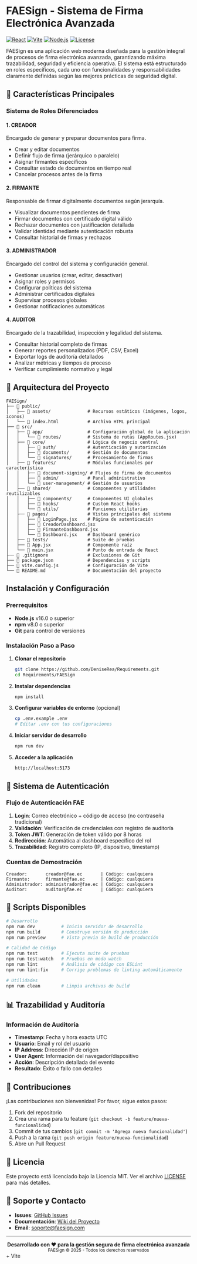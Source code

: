 # FAESign - Sistema de Firma Electrónica Avanzada

[![React](https://img.shields.io/badge/React-18.x-blue.svg)](https://reactjs.org/)
[![Vite](https://img.shields.io/badge/Vite-6.x-green.svg)](https://vitejs.dev/)
[![Node.js](https://img.shields.io/badge/Node.js-16+-brightgreen.svg)](https://nodejs.org/)
[![License](https://img.shields.io/badge/License-MIT-yellow.svg)](LICENSE)

FAESign es una aplicación web moderna diseñada para la gestión integral de procesos de firma electrónica avanzada, garantizando máxima trazabilidad, seguridad y eficiencia operativa. El sistema está estructurado en roles específicos, cada uno con funcionalidades y responsabilidades claramente definidas según las mejores prácticas de seguridad digital.

## 🚀 Características Principales

### **Sistema de Roles Diferenciados**

#### 1. **CREADOR** 
Encargado de generar y preparar documentos para firma.
- Crear y editar documentos
- Definir flujo de firma (jerárquico o paralelo)
- Asignar firmantes específicos
- Consultar estado de documentos en tiempo real
- Cancelar procesos antes de la firma

#### 2. **FIRMANTE** 
Responsable de firmar digitalmente documentos según jerarquía.
- Visualizar documentos pendientes de firma
- Firmar documentos con certificado digital válido
- Rechazar documentos con justificación detallada
- Validar identidad mediante autenticación robusta
- Consultar historial de firmas y rechazos

#### 3. **ADMINISTRADOR** 
Encargado del control del sistema y configuración general.
- Gestionar usuarios (crear, editar, desactivar)
- Asignar roles y permisos
- Configurar políticas del sistema
- Administrar certificados digitales
- Supervisar procesos globales
- Gestionar notificaciones automáticas

#### 4. **AUDITOR** 
Encargado de la trazabilidad, inspección y legalidad del sistema.
- Consultar historial completo de firmas
- Generar reportes personalizados (PDF, CSV, Excel)
- Exportar logs de auditoría detallados
- Analizar métricas y tiempos de proceso
- Verificar cumplimiento normativo y legal

## 📂 Arquitectura del Proyecto

```
FAESign/
├── 📁 public/
│   ├── 📁 assets/              # Recursos estáticos (imágenes, logos, íconos)
│   └── 📄 index.html           # Archivo HTML principal
├── 📁 src/
│   ├── 📁 app/                 # Configuración global de la aplicación
│   │   └── 📁 routes/          # Sistema de rutas (AppRoutes.jsx)
│   ├── 📁 core/                # Lógica de negocio central
│   │   ├── 📁 auth/            # Autenticación y autorización
│   │   ├── 📁 documents/       # Gestión de documentos
│   │   └── 📁 signatures/      # Procesamiento de firmas
│   ├── 📁 features/            # Módulos funcionales por característica
│   │   ├── 📁 document-signing/ # Flujos de firma de documentos
│   │   ├── 📁 admin/           # Panel administrativo
│   │   └── 📁 user-management/ # Gestión de usuarios
│   ├── 📁 shared/              # Componentes y utilidades reutilizables
│   │   ├── 📁 components/      # Componentes UI globales
│   │   ├── 📁 hooks/           # Custom React hooks
│   │   └── 📁 utils/           # Funciones utilitarias
│   ├── 📁 pages/               # Vistas principales del sistema
│   │   ├── 📄 LoginPage.jsx    # Página de autenticación
│   │   ├── 📄 CreadorDashboard.jsx
│   │   ├── 📄 FirmanteDashboard.jsx
│   │   └── 📄 Dashboard.jsx    # Dashboard genérico
│   ├── 📁 tests/               # Suite de pruebas
│   ├── 📄 App.jsx              # Componente raíz
│   └── 📄 main.jsx             # Punto de entrada de React
├── 📄 .gitignore               # Exclusiones de Git
├── 📄 package.json             # Dependencias y scripts
├── 📄 vite.config.js           # Configuración de Vite
└── 📄 README.md                # Documentación del proyecto
```

##  Instalación y Configuración

### **Prerrequisitos**
- **Node.js** v16.0 o superior
- **npm** v8.0 o superior
- **Git** para control de versiones

### **Instalación Paso a Paso**

1. **Clonar el repositorio**
   ```bash
   git clone https://github.com/DeniseRea/Requirements.git
   cd Requirements/FAESign
   ```

2. **Instalar dependencias**
   ```bash
   npm install
   ```

3. **Configurar variables de entorno** (opcional)
   ```bash
   cp .env.example .env
   # Editar .env con tus configuraciones
   ```

4. **Iniciar servidor de desarrollo**
   ```bash
   npm run dev
   ```

5. **Acceder a la aplicación**
   ```
   http://localhost:5173
   ```

## 🔐 Sistema de Autenticación

### **Flujo de Autenticación FAE**
1. **Login**: Correo electrónico + código de acceso (no contraseña tradicional)
2. **Validación**: Verificación de credenciales con registro de auditoría
3. **Token JWT**: Generación de token válido por 8 horas
4. **Redirección**: Automática al dashboard específico del rol
5. **Trazabilidad**: Registro completo (IP, dispositivo, timestamp)

### **Cuentas de Demostración**
```
Creador:       creador@fae.ec       | Código: cualquiera
Firmante:      firmante@fae.ec      | Código: cualquiera  
Administrador: administrador@fae.ec | Código: cualquiera
Auditor:       auditor@fae.ec       | Código: cualquiera
```


## 🧪 Scripts Disponibles

```bash
# Desarrollo
npm run dev          # Inicia servidor de desarrollo
npm run build        # Construye versión de producción
npm run preview      # Vista previa de build de producción

# Calidad de Código
npm run test         # Ejecuta suite de pruebas
npm run test:watch   # Pruebas en modo watch
npm run lint         # Análisis de código con ESLint
npm run lint:fix     # Corrige problemas de linting automáticamente

# Utilidades
npm run clean        # Limpia archivos de build
```

## 📊 Trazabilidad y Auditoría


### **Información de Auditoría**
- **Timestamp**: Fecha y hora exacta UTC
- **Usuario**: Email y rol del usuario
- **IP Address**: Dirección IP de origen
- **User Agent**: Información del navegador/dispositivo
- **Acción**: Descripción detallada del evento
- **Resultado**: Éxito o fallo con detalles

## 🤝 Contribuciones

¡Las contribuciones son bienvenidas! Por favor, sigue estos pasos:

1. Fork del repositorio
2. Crea una rama para tu feature (`git checkout -b feature/nueva-funcionalidad`)
3. Commit de tus cambios (`git commit -m 'Agrega nueva funcionalidad'`)
4. Push a la rama (`git push origin feature/nueva-funcionalidad`)
5. Abre un Pull Request

## 📄 Licencia

Este proyecto está licenciado bajo la Licencia MIT. Ver el archivo [LICENSE](LICENSE) para más detalles.

## 📧 Soporte y Contacto

- **Issues**: [GitHub Issues](https://github.com/DeniseRea/Requirements/issues)
- **Documentación**: [Wiki del Proyecto](https://github.com/DeniseRea/Requirements/wiki)
- **Email**: soporte@faesign.com

---

<div align="center">
  <strong>Desarrollado con ❤️ para la gestión segura de firma electrónica avanzada</strong>
  <br>
  <sub>FAESign © 2025 - Todos los derechos reservados</sub>
</div>+ Vite

